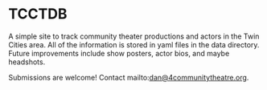 # TCCTDB

A simple site to track community theater productions and actors in the Twin Cities area.
All of the information is stored in yaml files in the data directory.
Future improvements include show posters, actor bios, and maybe headshots.

Submissions are welcome! Contact mailto:dan@4communitytheatre.org.
